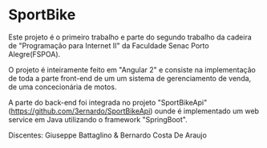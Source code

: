 # SportBike
Este projeto é o primeiro trabalho e parte do segundo trabalho da cadeira de "Programação para Internet II" da Faculdade Senac Porto Alegre(FSPOA).

O projeto é inteiramente feito em "Angular 2" e consiste na implementação de toda a parte front-end de um um sistema de gerenciamento de venda, de uma concecionária de motos.

A parte do back-end foi integrada no projeto "SportBikeApi"(https://github.com/3ernardo/SportBikeApi) ounde é implementado um web service em Java utilizando o framework "SpringBoot".


Discentes: Giuseppe Battaglino & Bernardo Costa De Araujo
